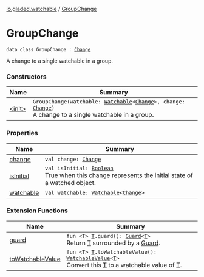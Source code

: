 [io.gladed.watchable](../index.md) / [GroupChange](./index.md)

# GroupChange

`data class GroupChange : `[`Change`](../-change/index.md)

A change to a single watchable in a group.

### Constructors

| Name | Summary |
|---|---|
| [&lt;init&gt;](-init-.md) | `GroupChange(watchable: `[`Watchable`](../-watchable/index.md)`<`[`Change`](../-change/index.md)`>, change: `[`Change`](../-change/index.md)`)`<br>A change to a single watchable in a group. |

### Properties

| Name | Summary |
|---|---|
| [change](change.md) | `val change: `[`Change`](../-change/index.md) |
| [isInitial](is-initial.md) | `val isInitial: `[`Boolean`](https://kotlinlang.org/api/latest/jvm/stdlib/kotlin/-boolean/index.html)<br>True when this change represents the initial state of a watched object. |
| [watchable](watchable.md) | `val watchable: `[`Watchable`](../-watchable/index.md)`<`[`Change`](../-change/index.md)`>` |

### Extension Functions

| Name | Summary |
|---|---|
| [guard](../../io.gladed.watchable.util/guard.md) | `fun <T> `[`T`](../../io.gladed.watchable.util/guard.md#T)`.guard(): `[`Guard`](../../io.gladed.watchable.util/-guard/index.md)`<`[`T`](../../io.gladed.watchable.util/guard.md#T)`>`<br>Return [T](../../io.gladed.watchable.util/guard.md#T) surrounded by a [Guard](../../io.gladed.watchable.util/-guard/index.md). |
| [toWatchableValue](../to-watchable-value.md) | `fun <T> `[`T`](../to-watchable-value.md#T)`.toWatchableValue(): `[`WatchableValue`](../-watchable-value/index.md)`<`[`T`](../to-watchable-value.md#T)`>`<br>Convert this [T](../to-watchable-value.md#T) to a watchable value of [T](../to-watchable-value.md#T). |
